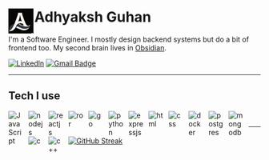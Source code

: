 <h1>
    <img align="left" width="50px" style="padding-right:2px;" src="/Assets/vectorized_AG.svg" alt="The letters 'A' and 'G' melded together in a wave form" />
    Adhyaksh Guhan
</h1>

I'm a Software Engineer. I mostly design backend systems but do a bit of frontend too. My second brain lives in [Obsidian](https://obsidian.md/).

[![Linkedln](https://custom-icon-badges.demolab.com/badge/LinkedIn-0077B5?style=for-the-badge&logo=linkedin&logoColor=white&logoSource=feather)](https://www.linkedin.com/in/adhyaksh-guhan-40090a171/)
[![Gmail Badge](https://custom-icon-badges.demolab.com/badge/-Gmail-c14438?style=for-the-badge&logo=Gmail&logoColor=white&logoSource=feather&link=mailto:adhyaksh99@gmail.com)](mailto:adhyaksh99@gmail.com)

---

## Tech I use

<img align="left" alt="JavaScript" width="30px" style="padding-right:10px" src="https://cdn.jsdelivr.net/gh/devicons/devicon/icons/javascript/javascript-plain.svg" />
<img align="left" alt="nodejs" width="30px" style="padding-right:10px" src="https://cdn.jsdelivr.net/gh/devicons/devicon/icons/nodejs/nodejs-original.svg" />
<img align="left" alt="reactjs" width="30px" style="padding-right:10px" src="https://cdn.jsdelivr.net/gh/devicons/devicon/icons/react/react-original.svg" />
<img align="left" alt="ror" width="30px" style="padding-right:10px" src="https://cdn.jsdelivr.net/gh/devicons/devicon/icons/rails/rails-plain.svg" />
<img align="left" alt="go" width="30px" style="padding-right:10px" src="https://cdn.jsdelivr.net/gh/devicons/devicon/icons/go/go-original-wordmark.svg" />
<img align="left" alt="python" width="30px" style="padding-right:10px" src="https://cdn.jsdelivr.net/gh/devicons/devicon/icons/python/python-original.svg" />
<img align="left" alt="expressjs" width="30px" style="padding-right:10px" src="https://cdn.jsdelivr.net/gh/devicons/devicon/icons/express/express-original.svg" />
<img align="left" alt="html" width="30px" style="padding-right:10px" src="https://cdn.jsdelivr.net/gh/devicons/devicon/icons/html5/html5-plain.svg" />
<img align="left" alt="css" width="30px" style="padding-right:10px" src="https://cdn.jsdelivr.net/gh/devicons/devicon/icons/css3/css3-plain.svg" />
<img align="left" alt="docker" width="30px" style="padding-right:10px" src="https://cdn.jsdelivr.net/gh/devicons/devicon/icons/docker/docker-plain.svg" />
<img align="left" alt="postgres" width="30px" style="padding-right:10px" src="https://cdn.jsdelivr.net/gh/devicons/devicon/icons/postgresql/postgresql-plain.svg" />
<img align="left" alt="mongodb" width="30px" style="padding-right:10px" src="https://cdn.jsdelivr.net/gh/devicons/devicon/icons/mongodb/mongodb-plain.svg" />
<img align="left" alt="c" width="30px" style="padding-right:10px" src="https://cdn.jsdelivr.net/gh/devicons/devicon/icons/c/c-plain.svg" />
<img align="left" alt="c++" width="30px" style="padding-right:10px" src="https://cdn.jsdelivr.net/gh/devicons/devicon/icons/cplusplus/cplusplus-plain.svg" />

<br/>

---

[![GitHub Streak](https://streak-stats.demolab.com/?user=Fiddler46)](https://git.io/streak-stats)

<!--
**Fiddler46/Fiddler46** is a ✨ _special_ ✨ repository because its `README.md` (this file) appears on your GitHub profile.

Here are some ideas to get you started:

- 🔭 I’m currently working on ...
- 🌱 I’m currently learning ...
- 👯 I’m looking to collaborate on ...
- 🤔 I’m looking for help with ...
- 💬 Ask me about ...
- 📫 How to reach me: ...
- 😄 Pronouns: ...
- ⚡ Fun fact: ...
-->

